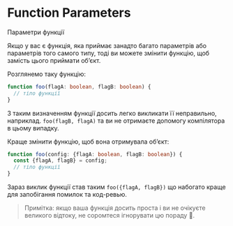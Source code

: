 # Function Parameters
Параметри функції

Якщо у вас є функція, яка приймає занадто багато параметрів або параметрів того самого типу, тоді ви можете змінити функцію, щоб замість цього приймати об’єкт.

Розглянемо таку функцію:

```ts
function foo(flagA: boolean, flagB: boolean) {
  // тіло функції
}
```

З таким визначенням функції досить легко викликати її неправильно, наприклад. `foo(flagB, flagA)` та ви не отримаєте допомогу компілятора в цьому випадку. 

Краще змінити функцію, щоб вона отримувала обʼєкт: 

```ts
function foo(config: {flagA: boolean, flagB: boolean}) {
  const {flagA, flagB} = config;
  // тіло функції
}
```
Зараз виклик функції став таким `foo({flagA, flagB})` що набогато краще для запобігання помилок та код-ревью.

> Примітка: якщо ваша функція досить проста і ви не очікуєте великого відтоку, не соромтеся ігнорувати цю пораду 🌹.
